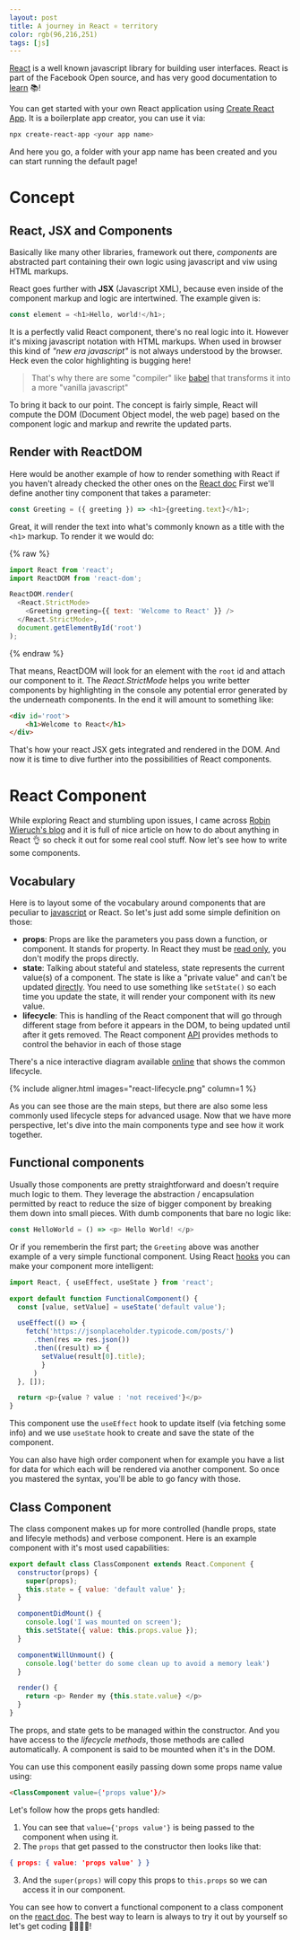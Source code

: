 ```yaml
---
layout: post
title: A journey in React ⚛ territory
color: rgb(96,216,251)
tags: [js]
---
```


[React](https://reactjs.org/) is a well known javascript library for building user interfaces.
React is part of the Facebook Open source, and has very good documentation to [learn](https://reactjs.org/docs/introducing-jsx.html) 📚!

You can get started with your own React application using [Create React App](https://github.com/facebook/create-react-app).
It is a boilerplate app creator, you can use it via:

```bash
npx create-react-app <your app name>
```

And here you go, a folder with your app name has been created and you can start running the default page!

# Concept

## React, JSX and Components

Basically like many other libraries, framework out there, _components_ are abstracted part containing their own logic using javascript and viw using HTML markups. 

React goes further with **JSX** (Javascript XML), because even inside of the component markup and logic are intertwined.
The example given is:

```js
const element = <h1>Hello, world!</h1>;
```

It is a perfectly valid React component, there's no real logic into it. However it's mixing javascript notation with HTML markups.
When used in browser this kind of _"new era javascript"_ is not always understood by the browser. Heck even the color highlighting is bugging here!

> That's why there are some "compiler" like [babel](https://babeljs.io/) that transforms it into a more "vanilla javascript"

To bring it back to our point.
The concept is fairly simple, React will compute the DOM (Document Object model, the web page) based on the component logic and markup and rewrite the updated parts.

## Render with ReactDOM

Here would be another example of how to render something with React if you haven't already checked the
other ones on the [React doc](https://reactjs.org/docs/rendering-elements.html)
First we'll define another tiny component that takes a parameter:

```js
const Greeting = ({ greeting }) => <h1>{greeting.text}</h1>;
```

Great, it will render the text into what's commonly known as a title with the `<h1>` markup.
To render it we would do:

{% raw %}
```js
import React from 'react';
import ReactDOM from 'react-dom';

ReactDOM.render(
  <React.StrictMode>
    <Greeting greeting={{ text: 'Welcome to React' }} />
  </React.StrictMode>,
  document.getElementById('root')
);
```
{% endraw %}

That means, ReactDOM will look for an element with the `root` id and attach our component to it.
The _React.StrictMode_ helps you write better components by highlighting in the console any potential error generated by the underneath components.
In the end it will amount to something like:

```html
<div id='root'>
    <h1>Welcome to React</h1>
</div>
```

That's how your react JSX gets integrated and rendered in the DOM. 
And now it is time to dive further into the possibilities of React components.

# React Component

While exploring React and stumbling upon issues, I came across [Robin Wieruch's blog](https://www.robinwieruch.de/react-component-types) 
and it is full of nice article on how to do about anything in React 👌 so check it out for some real cool stuff.
Now let's see how to write some components.

## Vocabulary

Here is to layout some of the vocabulary around components that are peculiar to [javascript](https://developer.mozilla.org/en-US/docs/Web/JavaScript/A_re-introduction_to_JavaScript) or React.
So let's just add some simple definition on those:

  - **props**: Props are like the parameters you pass down a function, or component. It stands for property.
  In React they must be [read only](https://reactjs.org/docs/components-and-props.html#props-are-read-only), you don't modify the props directly.
  - **state**: Talking about stateful and stateless, state represents the current value(s) of a component. The state is like a "private value" and can't be updated [directly](https://reactjs.org/docs/state-and-lifecycle.html#using-state-correctly).
  You need to use something like `setState()` so each time you update the state, it will render your component with its new value.
  - **lifecycle**: This is handling of the React component that will go through different stage from before it appears in the DOM, to being updated until after it gets removed.
  The React component [API](https://fr.reactjs.org/docs/react-component.html) provides methods to control the behavior in each of those stage

There's a nice interactive diagram available [online](https://projects.wojtekmaj.pl/react-lifecycle-methods-diagram/) that shows the common lifecycle.

{% include aligner.html images="react-lifecycle.png" column=1 %}

As you can see those are the main steps, but there are also some less commonly used lifecycle steps for advanced usage. 
Now that we have more perspective, let's dive into the main components type and see how it work together.

## Functional components

Usually those components are pretty straightforward and doesn't require much logic to them.
They leverage the abstraction / encapsulation permitted by react to reduce the size of bigger component by breaking them down into small pieces.
With dumb components that bare no logic like:

```js
const HelloWorld = () => <p> Hello World! </p>
```

Or if you rememberin the first part; the `Greeting` above was another example of a very simple functional component.
Using React [hooks](https://reactjs.org/docs/hooks-rules.html#gatsby-focus-wrapper) you can make your component more intelligent:

```js
import React, { useEffect, useState } from 'react';

export default function FunctionalComponent() {
  const [value, setValue] = useState('default value');

  useEffect(() => {
    fetch('https://jsonplaceholder.typicode.com/posts/')
      .then(res => res.json())
      .then((result) => {
        setValue(result[0].title);
        }
      )
  }, []);

  return <p>{value ? value : 'not received'}</p>
}
```

This component use the `useEffect` hook to update itself (via fetching some info) and we use `useState` hook to create and save the state of the component.

You can also have high order component when for example you have a list for data for which each will be rendered via another component.
So once you mastered the syntax, you'll be able to go fancy with those.


## Class Component

The class component makes up for more controlled (handle props, state and lifecyle methods) and verbose component.
Here is an example component with it's most used capabilities:


```js
export default class ClassComponent extends React.Component {
  constructor(props) {
    super(props); 
    this.state = { value: 'default value' };
  }

  componentDidMount() {
    console.log('I was mounted on screen');
    this.setState({ value: this.props.value });
  }

  componentWillUnmount() {
    console.log('better do some clean up to avoid a memory leak')
  }

  render() {
    return <p> Render my {this.state.value} </p>
  }
}
```

The props, and state gets to be managed within the constructor. And you have access to the _lifecycle methods_, those methods
are called automatically. A component is said to be mounted when it's in the DOM.

You can use this component easily passing down some props name value using:

```html
<ClassComponent value={'props value'}/>
```

Let's follow how the props gets handled:

  1. You can see that `value={'props value'}` is being passed to the component when using it.
  2. The `props` that get passed to the constructor then looks like that: 
  ```json
{ props: { value: 'props value' } }
  ``` 
  3. And the `super(props)` will copy this props to `this.props` so we can access it in our component.

You can see how to convert a functional component to a class component on the [react doc](https://reactjs.org/docs/state-and-lifecycle.html#converting-a-function-to-a-class).
The best way to learn is always to try it out by yourself so let's get coding 👩‍💻👨‍💻!
